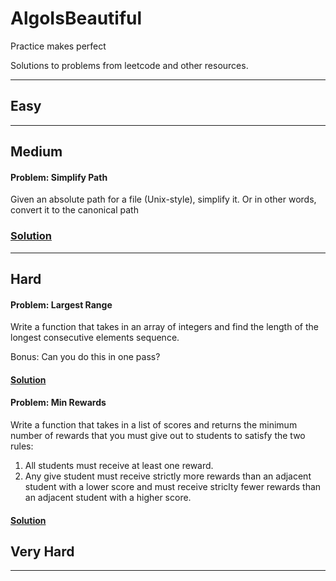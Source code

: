 # AlgoIsBeautiful

Practice makes perfect

Solutions to problems from leetcode and other resources.

---

## Easy

---

## Medium

#### Problem: Simplify Path

Given an absolute path for a file (Unix-style), simplify it. Or in other words, convert it to the canonical path

### [Solution](Medium/simplifyPath.py)

---

## Hard

#### Problem: Largest Range

Write a function that takes in an array of integers and find the length of the longest consecutive elements sequence.

Bonus: Can you do this in one pass?

#### [Solution](Hard/largestRange.py)

#### Problem: Min Rewards

Write a function that takes in a list of scores and returns the minimum number of rewards that you must give out to students to satisfy the two rules:

1. All students must receive at least one reward.
2. Any give student must receive strictly more rewards than an adjacent student with a lower score and must receive striclty fewer rewards than an adjacent student with a higher score.

#### [Solution](Hard/minRewards.py)

## Very Hard

---
